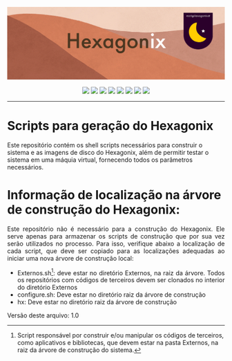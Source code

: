 <p align="center">
<img src="https://github.com/hexagonix/Doc/blob/main/Img/banner.png">
</p>

<div align="center">

![](https://img.shields.io/github/license/hexagonix/scriptsHX.svg)
![](https://img.shields.io/github/stars/hexagonix/scriptsHX.svg)
![](https://img.shields.io/github/issues/hexagonix/scriptsHX.svg)
![](https://img.shields.io/github/issues-closed/hexagonix/scriptsHX.svg)
![](https://img.shields.io/github/issues-pr/hexagonix/scriptsHX.svg)
![](https://img.shields.io/github/issues-pr-closed/hexagonix/scriptsHX.svg)
![](https://img.shields.io/github/downloads/hexagonix/scriptsHX/total.svg)
![](https://img.shields.io/github/release/hexagonix/scriptsHX.svg)

</div>

<hr>

# Scripts para geração do Hexagonix

Este repositório contém os shell scripts necessários para construir o sistema e as imagens de disco do Hexagonix, além de permitir testar o sistema em uma máquia virtual, fornecendo todos os parâmetros necessários.

# Informação de localização na árvore de construção do Hexagonix:

<div align="justify">

Este repositório não é necessário para a construção do Hexagonix. Ele serve apenas para armazenar os scripts de construção que por sua vez serão utilizados no processo. Para isso, verifique abaixo a localização de cada script, que deve ser copiado para as localizações adequadas ao iniciar uma nova árvore de construção local:

* Externos.sh[^1]: deve estar no diretório Externos, na raiz da árvore. Todos os repositórios com códigos de terceiros devem ser clonados no interior do diretório Externos
* configure.sh: Deve estar no diretório raiz da árvore de construção
* hx: Deve estar no diretório raiz da árvore de construção

[^1]: Script responsável por construir e/ou manipular os códigos de terceiros, como aplicativos e bibliotecas, que devem estar na pasta Externos, na raiz da árvore de construção do sistema.

</div>

Versão deste arquivo: 1.0
